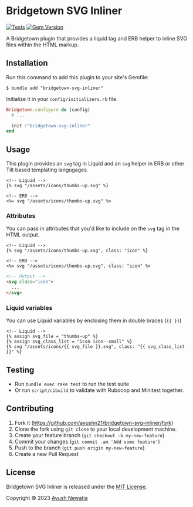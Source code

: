 # Bridgetown SVG Inliner

[![Tests](https://github.com/ayushn21/bridgetown-svg-inliner/actions/workflows/tests.yml/badge.svg?branch=main)](https://github.com/ayushn21/bridgetown-svg-inliner/actions/workflows/tests.yml)
[![Gem Version](https://badge.fury.io/rb/bridgetown-svg-inliner.svg)](https://badge.fury.io/rb/bridgetown-svg-inliner)

A Bridgetown plugin that provides a liquid tag and ERB helper to inline SVG files within the HTML markup.

## Installation

Run this command to add this plugin to your site's Gemfile:

```shell
$ bundle add "bridgetown-svg-inliner"
```

Initialize it in your `config/initializers.rb` file.

```ruby
Bridgetown.configure do |config|
  # ...

  init :"bridgetown-svg-inliner"
end
```

## Usage

This plugin provides an `svg` tag in Liquid and an `svg` helper in ERB or other Tilt based templating langugages.

```liquid
<!-- Liquid -->
{% svg "/assets/icons/thumbs-up.svg" %}
```

```erb
<!-- ERB -->
<%= svg "/assets/icons/thumbs-up.svg" %>
```

### Attributes

You can pass in attributes that you'd like to include on the `svg` tag in the HTML output.

```liquid
<!-- Liquid -->
{% svg "/assets/icons/thumbs-up.svg", class: "icon" %}
```

```erb
<!-- ERB -->
<%= svg "/assets/icons/thumbs-up.svg", class: "icon" %>
```

```html
<!-- Output -->
<svg class="icon">
  ...
</svg>
```

### Liquid variables

You can use Liquid variables by enclosing them in double braces (`{{ }}`)

```liquid
<!-- Liquid -->
{% assign svg_file = "thumbs-up" %}
{% assign svg_class_list = "icon icon--small" %}
{% svg "/assets/icons/{{ svg_file }}.svg", class: "{{ svg_class_list }}" %}
```

## Testing

* Run `bundle exec rake test` to run the test suite
* Or run `script/cibuild` to validate with Rubocop and Minitest together.

## Contributing

1. Fork it (https://github.com/ayushn21/bridgetown-svg-inliner/fork)
2. Clone the fork using `git clone` to your local development machine.
3. Create your feature branch (`git checkout -b my-new-feature`)
4. Commit your changes (`git commit -am 'Add some feature'`)
5. Push to the branch (`git push origin my-new-feature`)
6. Create a new Pull Request

## License

Bridgetown SVG Inliner is released under the [MIT License](https://opensource.org/licenses/MIT).

Copyright © 2023 [Ayush Newatia](https://twitter.com/ayushn21)